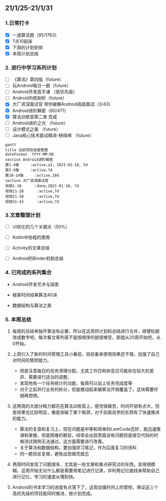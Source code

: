 ##  21/1/25-21/1/31

### 1.日常打卡

- [x] 一道算法题（95/1763） 
- [x] 7点10起床
- [x] 下周的计划安排
- [x] 本周计划总结

### 2. 进行中学习系列计划

- [ ] 《算法》第四版（future）
- [ ] 玩Android每日一题（future）
- [ ] Android开发高手课 （低优先级）
- [ ] Android内核剖析（future）
- [x] 大厂资深面试官 带你破解Android高级面试（3/43）
- [x] Android进阶解密（60/471）
- [x] 算法训练营第二章 完成
- [ ] Android进阶之光 （future）
- [ ] 设计模式之美 （future）
- [ ] Java核心技术面试精讲-杨晓峰 （future）

```mermaid
gantt
title 当前项目进度管理
dateFormat  YYYY-MM-DD
section Android进阶解密
第1-4章     :active,a1, 2021-01-18, 5d
第5-9章     :active,7d
第10-14章     :active,10d
section 大厂资深面试官
视频1-10      :done,2021-01-18, 7d
视频11-20      :active,7d
视频21-30      :active,7d
视频31-43      :active,7d
```

### 3.文章整理计划

- [ ] UI优化的几个关键点（50%）

- [ ] Kotlin中协程的使用

- [ ] Activity的文章总结

- [ ] Android的Binder机制总结

### 4. 已完成的系列集合

- Android开发艺术与探索

- 极客时间经典算法40讲

- 数据结构与算法之美

  

### 5. 本周总结

1. 每周的总结单独开章没有必要，所以在这周将计划和总结进行合并，顺便标题改成数字吧，每次看文章列表不是按顺序的就很难受，那就从20周开始吧，从0开始。

2. 上周引入了新的时间管理工具小番茄，目前看来使用效果还不错，加强了自己对时间的管控能力。

   - 但是注意每日的任务清理分配，尤其工作日和休息日可能存在较大的差异，需要进行适当的调整。
   - 发现他有一个任务统计的功能，每周可以加上任务完成度等
   - 对于之前并行业务的拆分，但是推动起来被算法开销覆盖了，这块需要仔细再想想。

3. 这两周的大部分精力都花在算法训练营上，感觉很痛苦，时间开销有点大，但是效果也比较明显，像是突破了某个瓶颈，对于前面自学的东西有了快速推进的能力。

   - 算法的复盘和复习上，现在问题是中等和简单的LeetCode还好，能迅速推演和掌握，但是困难的题目，经常会出现思路没有问题但是提交代码的时候测试用例无法通过，这方面需要进行改善。
   - 关于算法和数据结构，要加强学习笔记，作为后面复习的资料
   - 同一题目反复做，避免出现做完就忘

4. 两周时间发现了问题很多，尤其是一些文章和重点研究过的东西，变得很模糊，这周开始无论什么都是需要用笔记进行记录，并利用记忆曲线来帮助自己进行记忆，学习的速度从慢到快。

5. Android的书本学习的进度有点落下了，这周加强时间上的管控，保证这三个高优先级的项目能同时推进，按计划完成。

   